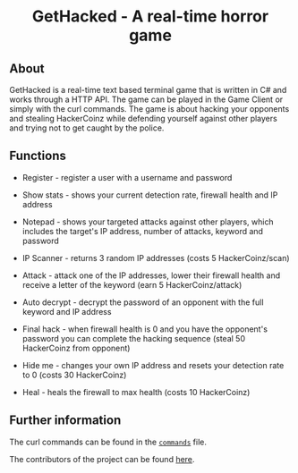 <h1 align="center">GetHacked - A real-time horror game</h1>

## About
GetHacked is a real-time text based terminal game that is written in C# and works through a HTTP API. The game can be played in the Game Client or simply with the curl commands.
The game is about hacking your opponents and stealing HackerCoinz while defending yourself against other players and trying not to get caught by the police.

## Functions
- Register - register a user with a username and password

- Show stats - shows your current detection rate, firewall health and IP address

- Notepad - shows your targeted attacks against other players, which includes the target's IP address, number of attacks, keyword and password

- IP Scanner - returns 3 random IP addresses (costs 5 HackerCoinz/scan)

- Attack - attack one of the IP addresses, lower their firewall health and receive a letter of the keyword (earn 5 HackerCoinz/attack)

- Auto decrypt - decrypt the password of an opponent with the full keyword and IP address

- Final hack - when firewall health is 0 and you have the opponent's password you can complete the hacking sequence (steal 50 HackerCoinz from opponent)

- Hide me - changes your own IP address and resets your detection rate to 0 (costs 30 HackerCoinz)

- Heal - heals the firewall to max health (costs 10 HackerCoinz)

## Further information
The curl commands can be found in the [`commands`](GameServer/commands) file.

The contributors of the project can be found [here](CONTRIBUTORS.md).

